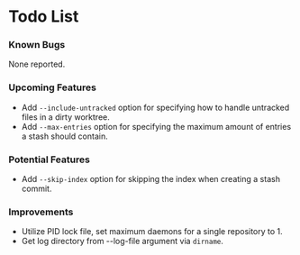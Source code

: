 # Todo List

### Known Bugs

None reported.

### Upcoming Features

+ Add `--include-untracked` option for specifying how to handle untracked files in a dirty worktree.
+ Add `--max-entries` option for specifying the maximum amount of entries a stash should contain.

### Potential Features
+ Add `--skip-index` option for skipping the index when creating a stash commit.

### Improvements

+ Utilize PID lock file, set maximum daemons for a single repository to 1.
+ Get log directory from --log-file argument via `dirname`.
